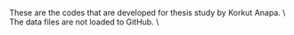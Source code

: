 These are the codes that are developed for thesis study by Korkut Anapa. \\
The data files are not loaded to GitHub. \\
